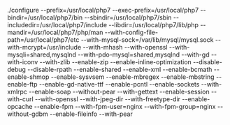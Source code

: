 ./configure --prefix=/usr/local/php7 --exec-prefix=/usr/local/php7 --bindir=/usr/local/php7/bin --sbindir=/usr/local/php7/sbin --includedir=/usr/local/php7/include --libdir=/usr/local/php7/lib/php --mandir=/usr/local/php7/php/man --with-config-file-path=/usr/local/php7/etc --with-mysql-sock=/var/lib/mysql/mysql.sock --with-mcrypt=/usr/include --with-mhash --with-openssl --with-mysqli=shared,mysqlnd --with-pdo-mysql=shared,mysqlnd --with-gd --with-iconv --with-zlib --enable-zip --enable-inline-optimization --disable-debug --disable-rpath --enable-shared --enable-xml --enable-bcmath --enable-shmop --enable-sysvsem --enable-mbregex --enable-mbstring --enable-ftp --enable-gd-native-ttf --enable-pcntl --enable-sockets --with-xmlrpc --enable-soap --without-pear --with-gettext --enable-session --with-curl --with-openssl --with-jpeg-dir --with-freetype-dir --enable-opcache --enable-fpm --with-fpm-user=nginx --with-fpm-group=nginx --without-gdbm --enable-fileinfo --with-pear
